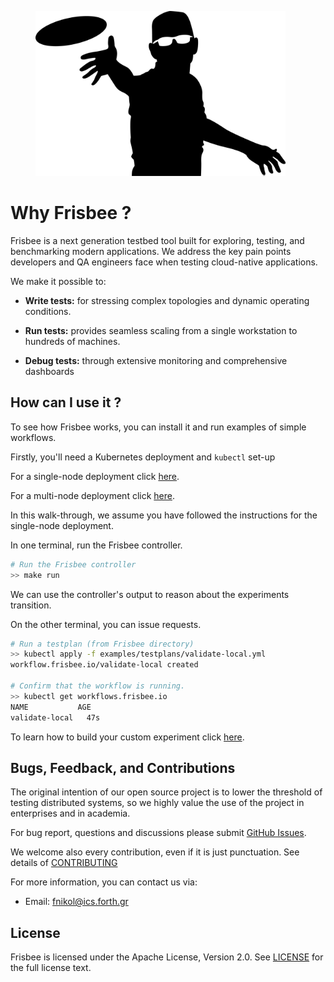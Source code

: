 <figure><img src="/docs/images/logo.jpg" width="400"></figure>

# Why Frisbee ?

Frisbee is a next generation testbed tool built for exploring, testing, and benchmarking modern applications. We address
the key pain points developers and QA engineers face when testing cloud-native applications.

We make it possible to:

* **Write tests:**  for stressing complex topologies and dynamic operating conditions.

* **Run tests:**  provides seamless scaling from a single workstation to hundreds of machines.

* **Debug tests:**  through extensive monitoring and comprehensive dashboards





## How can I use it ?

To see how Frisbee works, you can install it and run examples of simple workflows. 

Firstly, you'll need a Kubernetes deployment and `kubectl` set-up

For a single-node deployment click [here](docs/singlenode-deployment.md).

For a multi-node deployment click [here](docs/cluster-deployment.md).


In this walk-through, we assume you have followed the instructions for the single-node deployment.



In one terminal, run the Frisbee controller.

```bash
# Run the Frisbee controller
>> make run
```

We can use the controller's output to reason about the experiments transition. 



On the other terminal, you can issue requests.

```bash
# Run a testplan (from Frisbee directory)
>> kubectl apply -f examples/testplans/validate-local.yml 
workflow.frisbee.io/validate-local created

# Confirm that the workflow is running.
>> kubectl get workflows.frisbee.io
NAME           AGE
validate-local   47s
```















To learn how to build your custom experiment click [here](docs/cluster-deployment.md).









## Bugs, Feedback, and Contributions

The original intention of our open source project is to lower the threshold of testing distributed systems, so we highly
value the use of the project in enterprises and in academia.

For bug report, questions and discussions please
submit [GitHub Issues](https://github.com/CARV-ICS-FORTH/frisbee/issues).

We welcome also every contribution, even if it is just punctuation. See details of [CONTRIBUTING](docs/CONTRIBUTING.md)

For more information, you can contact us via:

* Email: fnikol@ics.forth.gr

## License

Frisbee is licensed under the Apache License, Version 2.0. See [LICENSE](http://www.apache.org/licenses/LICENSE-2.0) for
the full license text.

